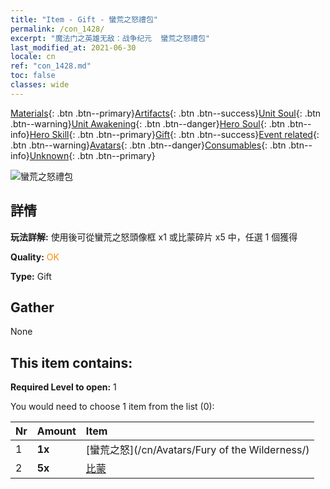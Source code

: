 ```yaml
---
title: "Item - Gift - 蠻荒之怒禮包"
permalink: /con_1428/
excerpt: "魔法门之英雄无敌：战争纪元  蠻荒之怒禮包"
last_modified_at: 2021-06-30
locale: cn
ref: "con_1428.md"
toc: false
classes: wide
---
```

 [Materials](/ItemsCN/){: .btn .btn--primary}[Artifacts](/ItemsCN/Artifacts/){: .btn .btn--success}[Unit Soul](/ItemsCN/UnitSoul/){: .btn .btn--warning}[Unit Awakening](/ItemsCN/UnitAwakening/){: .btn .btn--danger}[Hero Soul](/ItemsCN/HeroSoul/){: .btn .btn--info}[Hero Skill](/ItemsCN/HeroSkill/){: .btn .btn--primary}[Gift](/ItemsCN/Gift/){: .btn .btn--success}[Event related](/ItemsCN/Events/){: .btn .btn--warning}[Avatars](/ItemsCN/Avatars/){: .btn .btn--danger}[Consumables](/ItemsCN/Consumables/){: .btn .btn--info}[Unknown](/ItemsCN/Unknown/){: .btn .btn--primary}

 ![蠻荒之怒禮包](/images/t/i_907042.png)

## 詳情
 **玩法詳解:** 使用後可從蠻荒之怒頭像框 x1 或比蒙碎片 x5 中，任選 1 個獲得

 **Quality:** <span style="color: #FF8C00">OK</span>

 **Type:** Gift

## Gather

  None

## This item contains:

 **Required Level to open:** 1

 You would need to choose 1 item from the list (0):

  | Nr | Amount |     Item    |
  |:---|:-------|:------------|
  | 1 |  **1x** | [蠻荒之怒](/cn/Avatars/Fury of the Wilderness/) |  | 
  | 2 |  **5x** | [比蒙](/cn/Items/unt_223/) |  | 
